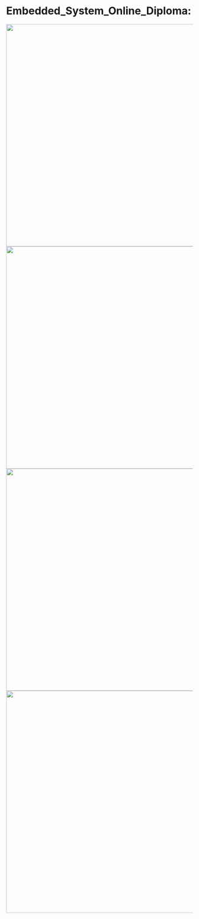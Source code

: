# Embedded_System_Online_Diploma:


<img src="https://github.com/user-attachments/assets/5125cf9c-c95e-4c4e-b804-a064e9bacc07" width="600">

<img src="https://github.com/user-attachments/assets/aec4a73c-be94-4e36-9a4b-9ccd4c4ce940" width="600">

<img src="https://github.com/user-attachments/assets/660df31e-efda-40f4-abe8-d31c87f6ea8d" width="600">

<img src="https://github.com/user-attachments/assets/beb4a945-f03d-457c-91e7-ea0dab4da122" width="600">

